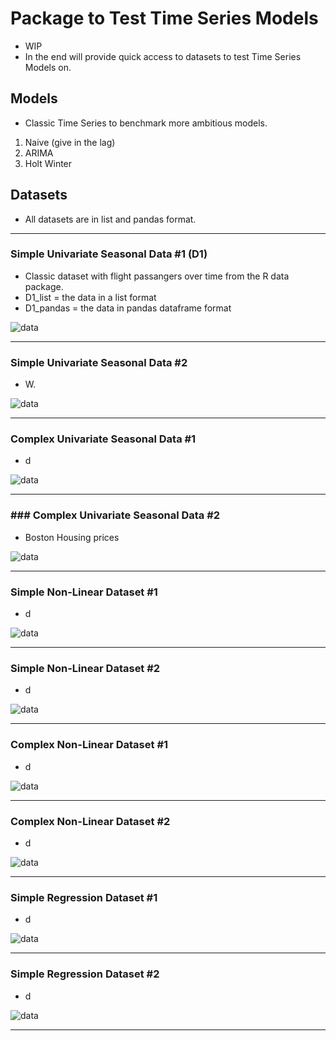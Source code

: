 # Package to Test Time Series Models

* WIP 
* In the end will provide quick access to datasets to test Time Series Models on. 

## Models

* Classic Time Series to benchmark more ambitious models. 
1. Naive (give in the lag) 
2. ARIMA
3. Holt Winter

## Datasets
* All datasets are in list and pandas format.
______

### Simple Univariate Seasonal Data #1 (D1)

* Classic dataset with flight passangers over time from the R data package.
* D1_list = the data in a list format
* D1_pandas = the data in pandas dataframe format

![data](https://www.solver.com/sites/default/files/Timese1.jpg)

______

### Simple Univariate Seasonal Data #2

* W.

![data]()

______


### Complex Univariate Seasonal Data #1

* d 

![data]()

______

### ### Complex Univariate Seasonal Data #2 

* Boston Housing prices

![data]()

______


### Simple Non-Linear Dataset #1

* d 

![data]()

______


### Simple Non-Linear Dataset #2 

* d 

![data]()

______

### Complex Non-Linear Dataset #1

* d 

![data]()

______


### Complex Non-Linear Dataset #2 

* d 

![data]()

______


### Simple Regression Dataset #1

* d 

![data]()

______


### Simple Regression Dataset #2

* d 

![data]()

______

